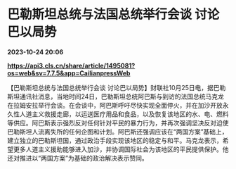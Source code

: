# 巴勒斯坦总统与法国总统举行会谈 讨论巴以局势

**2023-10-24 20:06**

**https://api3.cls.cn/share/article/1495081?os=web&sv=7.7.5&app=CailianpressWeb**

【巴勒斯坦总统与法国总统举行会谈 讨论巴以局势】财联社10月25日电，据巴勒斯坦通讯社消息，当地时间24日，巴勒斯坦总统阿巴斯与到访的法国总统马克龙在拉姆安拉举行会谈。在会谈中，阿巴斯呼吁尽快实现全面停火，并在加沙开放永久性人道主义救援走廊，以运送医疗用品和食品，以及恢复该地区的水、电、燃料等供应。阿巴斯表示强烈反对任何针对平民的暴力行为，并再次强调坚决反对迫使巴勒斯坦人流离失所的任何企图和计划。阿巴斯还强调应该在“两国方案”基础上，建立独立的巴勒斯坦国，通过政治手段实现该地区的稳定与和平。马克龙表示，希望更多人道主义援助能够进入加沙，并协调国际社会为该地区的平民提供保护。他还对推进以“两国方案”为基础的政治解决表示赞同。